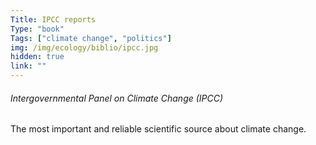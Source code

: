```yaml
---
Title: IPCC reports
Type: "book"
Tags: ["climate change", "politics"]
img: /img/ecology/biblio/ipcc.jpg
hidden: true
link: ""
---
```


###### Intergovernmental Panel on Climate Change (IPCC)

The most important and reliable scientific source about climate change.